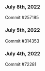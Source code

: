 ### July 8th, 2022

Commit #257185

### July 5th, 2022

Commit #314353


### July 4th, 2022

Commit #72281
